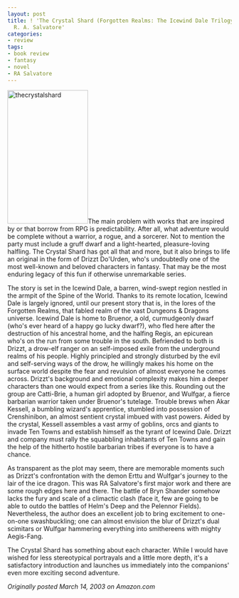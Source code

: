 ```yaml
---
layout: post
title: ! 'The Crystal Shard (Forgotten Realms: The Icewind Dale Trilogy, Book 1) by
  R. A. Salvatore'
categories:
- review
tags:
- book review
- fantasy
- novel
- RA Salvatore
---
```

<img class="pull-left" title="thecrystalshard" src="http://yentran.isamonkey.org/gallery/images/thecrystalshard-181x300.jpg" width="181" height="300" />The main problem with works that are inspired by or that borrow from RPG is predictability. After all, what adventure would be complete without a warrior, a rogue, and a sorcerer. Not to mention the party must include a gruff dwarf and a light-hearted, pleasure-loving halfling. The Crystal Shard has got all that and more, but it also brings to life an original in the form of Drizzt Do'Urden, who's undoubtedly one of the most well-known and beloved characters in fantasy. That may be the most enduring legacy of this fun if otherwise unremarkable series.

The story is set in the Icewind Dale, a barren, wind-swept region nestled in the armpit of the Spine of the World. Thanks to its remote location, Icewind Dale is largely ignored, until our present story that is, in the lores of the Forgotten Realms, that fabled realm of the vast Dungeons &amp; Dragons universe. Icewind Dale is home to Bruenor, a old, curmudgeonly dwarf (who's ever heard of a happy go lucky dwarf?), who fled here after the destruction of his ancestral home, and the halfing Regis, an epicurean who's on the run from some trouble in the south. Befriended to both is Drizzt, a drow-elf ranger on an self-imposed exile from the underground realms of his people. Highly principled and strongly disturbed by the evil and self-serving ways of the drow, he willingly makes his home on the surface world despite the fear and revulsion of almost everyone he comes across. Drizzt's background and emotional complexity makes him a deeper characters than one would expect from a series like this. Rounding out the group are Catti-Brie, a human girl adopted by Bruenor, and Wulfgar, a fierce barbarian warrior taken under Bruenor's tutelage. Trouble brews when Akar Kessell, a bumbling wizard's apprentice, stumbled into possession of Crenshinibon, an almost sentient crystal imbued with vast powers. Aided by the crystal, Kessell assembles a vast army of goblins, orcs and giants to invade Ten Towns and establish himself as the tyrant of Icewind Dale. Drizzt and company must rally the squabbling inhabitants of Ten Towns and gain the help of the hitherto hostile barbarian tribes if everyone is to have a chance.

As transparent as the plot may seem, there are memorable moments such as Drizzt's confrontation with the demon Erttu and Wulfgar's journey to the lair of the ice dragon. This was RA Salvatore's first major work and there are some rough edges here and there. The battle of Bryn Shander somehow lacks the fury and scale of a climactic clash (face it, few are going to be able to outdo the battles of Helm's Deep and the Pelennor Fields). Nevertheless, the author does an excellent job to bring excitement to one-on-one swashbuckling; one can almost envision the blur of Drizzt's dual scimitars or Wulfgar hammering everything into smithereens with mighty Aegis-Fang.

The Crystal Shard has something about each character. While I would have wished for less stereotypical portrayals and a little more depth, it's a satisfactory introduction and launches us immediately into the companions' even more exciting second adventure.

*Originally posted March 14, 2003 on Amazon.com*
